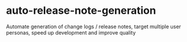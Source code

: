# auto-release-note-generation
Automate generation of change logs / release notes, target multiple user personas, speed up development and improve quality

